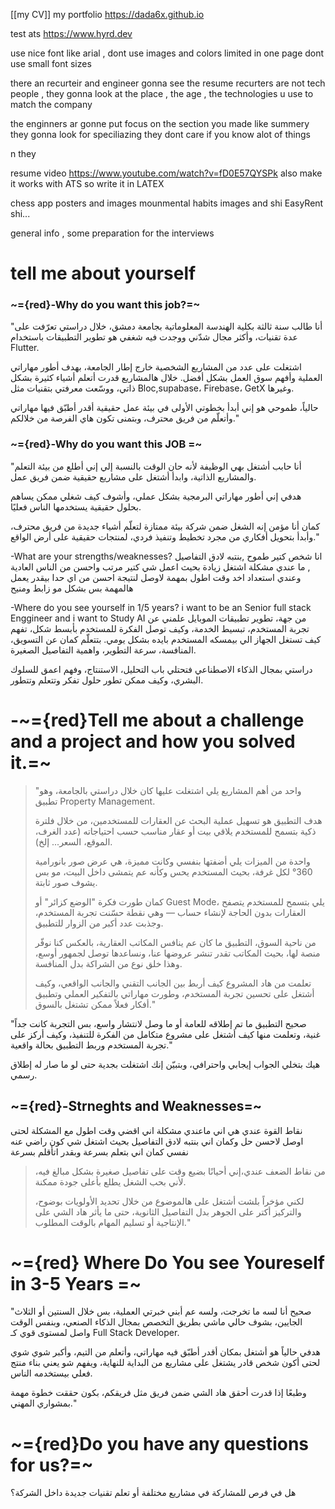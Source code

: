 [[my CV]]
my portfolio  https://dada6x.github.io

test ats https://www.hyrd.dev



use nice font like arial ,
dont use images and colors 
limited in one page
dont use small font sizes


there an recurteir and engineer gonna see the resume 
recurters are not tech people , they gonna look at the place , the age , the technologies u use to match the company 

the enginners ar gonne put focus on the section you made like summery 
they gonna look for speciliazing they dont care if you know alot of things 

n they 

resume video https://www.youtube.com/watch?v=fD0E57QYSPk
also make it works with ATS so write it in LATEX

chess app posters and images
mounmental habits images and shi
EasyRent shi...






general info , 
some preparation for the interviews 








# tell me about yourself

### ~={red}-Why do you want this job?=~
"أنا طالب سنة ثالثة بكلية الهندسة المعلوماتية بجامعة دمشق، خلال دراستي تعرّفت على عدة تقنيات، وأكثر مجال شدّني ووجدت فيه شغفي هو تطوير التطبيقات باستخدام Flutter.

اشتغلت على عدد من المشاريع الشخصية خارج إطار الجامعة، بهدف أطور مهاراتي العملية وأفهم سوق العمل بشكل أفضل. خلال هالمشاريع قدرت أتعلم أشياء كثيرة بشكل ذاتي، ووسّعت معرفتي بتقنيات مثل Bloc,supabase، Firebase، GetX وغيرها.

حالياً، طموحي هو إني أبدأ بخطوتي الأولى في بيئة عمل حقيقية أقدر أطبّق فيها مهاراتي وأتعلّم من فريق محترف، وبتمنى تكون هاي الفرصة من خلالكم."

### ~={red}-Why do you want this JOB =~
"أنا حابب أشتغل بهي الوظيفة لأنه حان الوقت بالنسبة إلي إني أطلع من بيئة التعلم والمشاريع الذاتية، وابدأ أشتغل على مشاريع حقيقية ضمن فريق عمل.

هدفي إني أطور مهاراتي البرمجية بشكل عملي، وأشوف كيف شغلي ممكن يساهم بحلول حقيقية يستخدمها الناس فعليًا.

كمان أنا مؤمن إنه الشغل ضمن شركة بيئة ممتازة لتعلّم أشياء جديدة من فريق محترف، وأبدأ بتحويل أفكاري من مجرد تخطيط وتنفيذ فردي، لمنتجات حقيقية على أرض الواقع."


-What are your strengths/weaknesses?
انا شخص كتير طموح ,بنتبه لادق التفاصيل , ما عندي مشكلة اشتغل زيادة بحيث اعمل شي كتير مرتب واحسن من الناس العادية وعندي استعداد اخد وقت اطول بمهمة لاوصل لنتيجة احسن من اي حدا بيقدر يعمل هالمهمة بس بشكل مو زابط ومنيح

-Where do you see yourself in 1/5 years?
i want to be an Senior full stack Enggineer and i want to Study AI 
من جهة، تطوير تطبيقات الموبايل علمني عن تجربة المستخدم، تبسيط الخدمة،
وكيف توصل الفكرة للمستخدم بأبسط شكل، تفهم كيف تستغل الجهاز الي بيمسكه المستخدم بايده بشكل يومي.
بتتعلّم كمان عن التسويق، المنافسة، سرعة التطوير، واهمية التفاصيل الصغيرة.

دراستي بمجال الذكاء الاصطناعي فتحتلي باب التحليل، الاستنتاج،
وفهم اعمق للسلوك البشري، وكيف ممكن تطور حلول تفكر وتتعلم وتتطور.


# -~={red}Tell me about a challenge and a project  and how you solved it.=~

> "واحد من أهم المشاريع يلي اشتغلت عليها كان خلال دراستي بالجامعة، وهو تطبيق Property Management.
> 
> هدف التطبيق هو تسهيل عملية البحث عن العقارات للمستخدمين، من خلال فلترة ذكية بتسمح للمستخدم يلاقي بيت أو عقار مناسب حسب احتياجاته (عدد الغرف، الموقع، السعر... إلخ).
> 
> واحدة من الميزات يلي أضفتها بنفسي وكانت مميزة، هي عرض صور بانورامية 360° لكل غرفة، بحيث المستخدم يحس وكأنه عم يتمشى داخل البيت، مو بس يشوف صور ثابتة.
> 
> كمان طورت فكرة "الوضع كزائر" أو Guest Mode، يلي بتسمح للمستخدم يتصفح العقارات بدون الحاجة لإنشاء حساب — وهي نقطة حسّنت تجربة المستخدم، وجذبت عدد أكبر من الزوار للتطبيق.
> 
> من ناحية السوق، التطبيق ما كان عم ينافس المكاتب العقارية، بالعكس كنا نوفّر منصة لها، بحيث المكاتب تقدر تنشر عروضها عنا، ونساعدها توصل لجمهور أوسع، وهذا خلق نوع من الشراكة بدل المنافسة.
> 
> تعلمت من هاد المشروع كيف أربط بين الجانب التقني والجانب الواقعي، وكيف أشتغل على تحسين تجربة المستخدم، وطورت مهاراتي بالتفكير العملي وتطبيق أفكار فعلاً ممكن تشتغل بالسوق."
> 
  "صحيح التطبيق ما تم إطلاقه للعامة أو ما وصل لانتشار واسع، بس التجربة كانت جداً غنية، وتعلمت منها كيف أشتغل على مشروع متكامل من الفكرة للتنفيذ، وكيف أركز على تجربة المستخدم وربط التطبيق بحالة واقعية."

هيك بتخلي الجواب إيجابي واحترافي، وبتبيّن إنك اشتغلت بجدية حتى لو ما صار له إطلاق رسمي.
 
  ## ~={red}-Strneghts and Weaknesses=~ 
  
 
 نقاط القوة عندي هي اني ماعندي مشكلة اني اقضي وقت اطول مع المشكلة لحتى اوصل لاحسن حل وكمان اني بنتبه لادق التفاصيل بحيث اشتغل شي كون راضي عنه نفسي كمان اني بتعلم بسرعة وبقدر اتأقلم بسرعة
 
 > من نقاط الضعف عندي،إني أحيانًا بضيع وقت على تفاصيل صغيرة بشكل مبالغ فيه، لأني بحب الشغل يطلع بأعلى جودة ممكنة.
> 
> لكني مؤخراً بلشت أشتغل على هالموضوع من خلال تحديد الأولويات بوضوح، والتركيز أكتر على الجوهر بدل التفاصيل الثانوية، 
> حتى ما يأثر هاد الشي على الإنتاجية أو تسليم المهام بالوقت المطلوب."
> 



# ~={red} Where Do You see Youreself in 3-5 Years =~


"صحيح أنا لسه ما تخرجت، ولسه عم أبني خبرتي العملية، بس خلال السنتين أو الثلاث الجايين، بشوف حالي ماشي بطريق التخصص بمجال الذكاء الصنعي، وبنفس الوقت واصل لمستوى قوي كـ Full Stack Developer.

هدفي حالياً هو أشتغل بمكان أقدر أطبّق فيه مهاراتي، وأتعلم من التيم، وأكبر شوي شوي لحتى أكون شخص قادر يشتغل على مشاريع من البداية للنهاية، ويفهم شو يعني بناء منتج فعلي بيستخدمه الناس.

وطبعًا إذا قدرت أحقق هاد الشي ضمن فريق مثل فريقكم، بكون حققت خطوة مهمة بمشواري المهني."
# ~={red}Do you have any questions for us?=~

هل في فرص للمشاركة في مشاريع مختلفة أو تعلم تقنيات جديدة داخل الشركة؟
